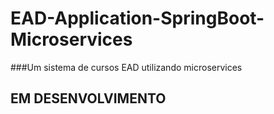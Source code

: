 # EAD-Application-SpringBoot-Microservices
 ###Um sistema de cursos EAD utilizando microservices

## EM DESENVOLVIMENTO
